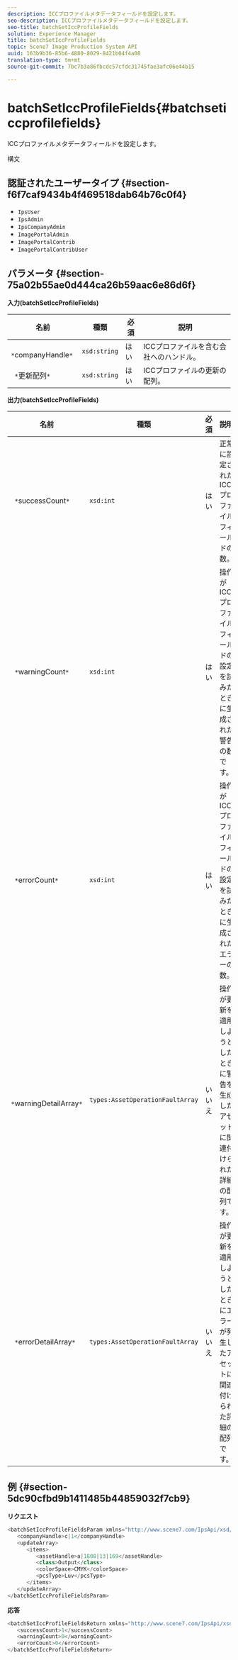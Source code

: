 ```yaml
---
description: ICCプロファイルメタデータフィールドを設定します。
seo-description: ICCプロファイルメタデータフィールドを設定します。
seo-title: batchSetIccProfileFields
solution: Experience Manager
title: batchSetIccProfileFields
topic: Scene7 Image Production System API
uuid: 163b9b36-85b6-4880-8029-8421b04f4a08
translation-type: tm+mt
source-git-commit: 7bc7b3a86fbcdc57cfdc31745fae3afc06e44b15

---
```



# batchSetIccProfileFields{#batchseticcprofilefields}

ICCプロファイルメタデータフィールドを設定します。

構文

## 認証されたユーザータイプ {#section-f6f7caf9434b4f469518dab64b76c0f4}

* `IpsUser`
* `IpsAdmin`
* `IpsCompanyAdmin`
* `ImagePortalAdmin`
* `ImagePortalContrib`
* `ImagePortalContribUser`

## パラメータ {#section-75a02b55ae0d444ca26b59aac6e86d6f}

**入力(batchSetIccProfileFields)**

| 名前 | 種類 | 必須 | 説明 |
|---|---|---|---|
| ` *`companyHandle`*` | `xsd:string` | はい | ICCプロファイルを含む会社へのハンドル。 |
| ` *`更新配列`*` | `xsd:string` | はい | ICCプロファイルの更新の配列。 |

**出力(batchSetIccProfileFields)**

| 名前 | 種類 | 必須 | 説明 |
|---|---|---|---|
| ` *`successCount`*` | `xsd:int` | はい | 正常に設定されたICCプロファイルフィールドの数。 |
| ` *`warningCount`*` | `xsd:int` | はい | 操作がICCプロファイルフィールドの設定を試みたときに生成された警告の数です。 |
| ` *`errorCount`*` | `xsd:int` | はい | 操作がICCプロファイルフィールドの設定を試みたときに生成されたエラーの数。 |
| ` *`warningDetailArray`*` | `types:AssetOperationFaultArray` | いいえ | 操作が更新を適用しようとしたときに警告を生成したアセットに関連付けられた詳細の配列です。 |
| ` *`errorDetailArray`*` | `types:AssetOperationFaultArray` | いいえ | 操作が更新を適用しようとしたときにエラーが発生したアセットに関連付けられた詳細の配列です。 |

## 例 {#section-5dc90cfbd9b1411485b44859032f7cb9}

**リクエスト**

```java
<batchSetIccProfileFieldsParam xmlns="http://www.scene7.com/IpsApi/xsd/2009-07-31">
   <companyHandle>c|1</companyHandle>
   <updateArray>
      <items>
         <assetHandle>a|1808|13|169</assetHandle>
         <class>Output</class>
         <colorSpace>CMYK</colorSpace>
         <pcsType>Luv</pcsType>
      </items>
   </updateArray>
</batchSetIccProfileFieldsParam>
```

**応答**

```java
<batchSetIccProfileFieldsReturn xmlns="http://www.scene7.com/IpsApi/xsd/2009-07-31">
   <successCount>1</successCount>
   <warningCount>0</warningCount>
   <errorCount>0</errorCount>
</batchSetIccProfileFieldsReturn>
```

